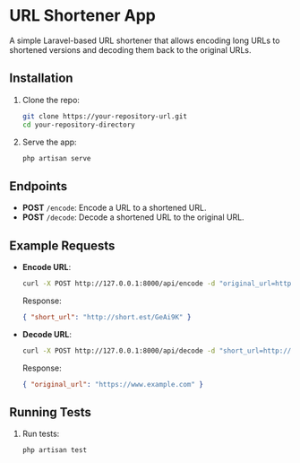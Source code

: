 # URL Shortener App

A simple Laravel-based URL shortener that allows encoding long URLs to shortened versions and decoding them back to the original URLs.

## Installation

1. Clone the repo:

   ```bash
   git clone https://your-repository-url.git
   cd your-repository-directory
   ```
2. Serve the app:

   ```bash
   php artisan serve
   ```

## Endpoints

- **POST** `/encode`: Encode a URL to a shortened URL.
- **POST** `/decode`: Decode a shortened URL to the original URL.

## Example Requests

- **Encode URL**:

  ```bash
  curl -X POST http://127.0.0.1:8000/api/encode -d "original_url=https://www.example.com?extra-param=1"
  ```

  Response:
  ```json
  { "short_url": "http://short.est/GeAi9K" }
  ```

- **Decode URL**:

  ```bash
  curl -X POST http://127.0.0.1:8000/api/decode -d "short_url=http://short.est/GeAi9K"
  ```

  Response:
  ```json
  { "original_url": "https://www.example.com" }
  ```

## Running Tests

1. Run tests:

   ```bash
   php artisan test
   ```

